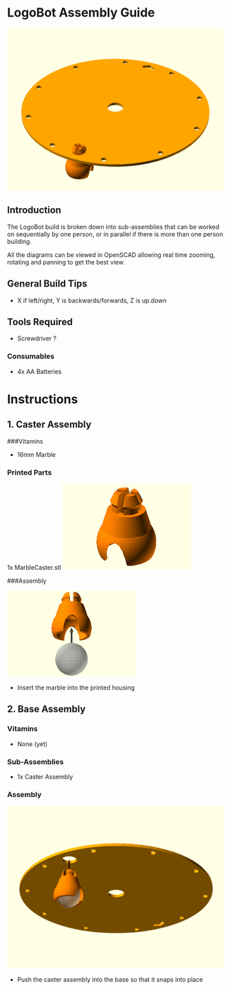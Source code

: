# LogoBot Assembly Guide

![LogoBot](images/LogoBot.png)


## Introduction

The LogoBot build is broken down into sub-assemblies that can be worked on sequentially by one person, or in parallel if there is more than one person building.

All the diagrams can be viewed in OpenSCAD allowing real time zooming, rotating and panning to get the best view.


## General Build Tips

* X if left/right, Y is backwards/forwards, Z is up.down


## Tools Required

* Screwdriver ?

### Consumables

* 4x AA Batteries



# Instructions



## 1. Caster Assembly

###Vitamins

* 16mm Marble

### Printed Parts

1x MarbleCaster.stl
![](images/MarbleCaster_STL.png)


###Assembly

![](images/MarbleCasterAssembly.png)

* Insert the marble into the printed housing


## 2. Base Assembly

### Vitamins

* None (yet)

### Sub-Assemblies

* 1x Caster Assembly

### Assembly

![](images/LogoBotAssembly.png)

* Push the caster assembly into the base so that it snaps into place
